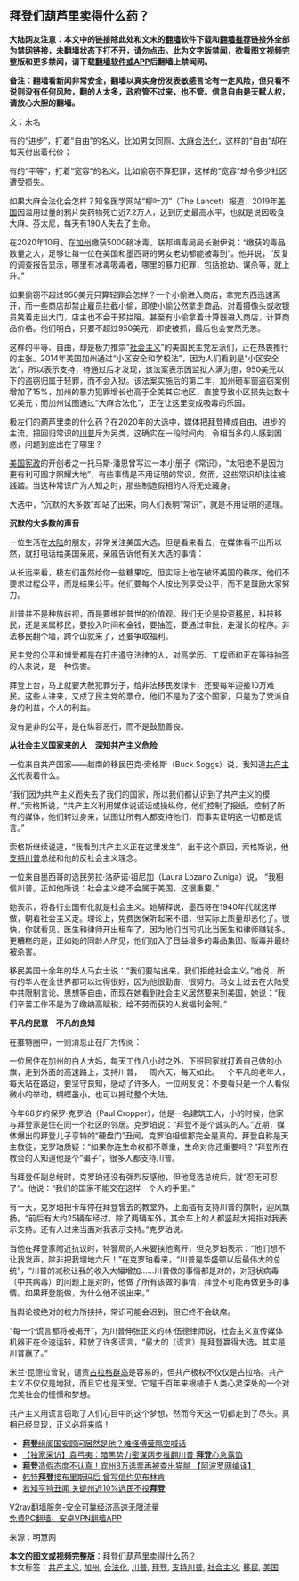  <h2>拜登们葫芦里卖得什么药？</h2> <p class="notice"><b>大陆网友注意：本文中的链接除此处和文末的<a href="https://github.com/bannedbook/fanqiang" >翻墙</a>软件下载和<a href="https://github.com/killgcd/justmysocks/blob/master/README.md">翻墙推荐</a>链接外全部为禁网链接，未翻墙状态下打不开，请勿点击。此为文字版禁闻，欲看图文视频完整版和更多禁闻，请下载<a href="https://github.com/bannedbook/fanqiang">翻墙软件或APP</a>后翻墙上禁闻网。</p><p>备注：翻墙看新闻非常安全，翻墙以真实身份发表敏感言论有一定风险，但只看不说则没有任何风险，翻的人太多，政府管不过来，也不管。信息自由是天赋人权，请放心大胆的翻墙。</b></p>  <div class="entry"> <p>文：未名</p> <p>有的“进步”，打着“自由”的名义，比如男女同厕、<span class='wp_keywordlink'><a href="https://www.bannedbook.org/bnews/lifebaike/20181016/1013890.html" title="中国留学生试了一下大麻 结果死在回国路上" target="_blank">大麻</a></span><a href="https://www.bannedbook.org/bnews/tag/%E5%90%88%E6%B3%95%E5%8C%96/" class="st_tag internal_tag" rel="tag" title="标签 合法化 下的日志">合法化</a>，这样的“自由”却在每天付出着代价；</p> <p>有的“平等”，打着“宽容”的名义，比如偷窃不算犯罪，这样的“宽容”却令多少社区遭受损失。</p> <p>如果大麻合法化会怎样？知名医学网站“柳叶刀”（The Lancet）报道，2019年<a href="https://www.bannedbook.org/bnews/tag/%e7%be%8e%e5%9b%bd/" class="st_tag internal_tag" rel="tag" title="标签 美国 下的日志">美国</a>因滥用过量的鸦片类药物死亡近7.2万人，达到历史最高水平，也就是说因吸食大麻、芬太尼，每天有190人失去了生命。</p> <p>在2020年10月，在<a href="https://www.bannedbook.org/bnews/tag/%e5%8a%a0%e5%b7%9e/" class="st_tag internal_tag" rel="tag" title="标签 加州 下的日志">加州</a>缴获5000磅冰毒。联邦缉毒局局长谢伊说：“缴获的毒品数量之大，足够让每一位在美国和墨西哥的男女老幼都能被毒到”。他并说，“反复的调查报告显示，哪里有冰毒吸毒者，哪里的暴力犯罪，包括抢劫、谋杀等，就上升。”</p> <p>如果偷窃不超过950美元只算轻罪会怎样？一个小偷进入商店，拿完东西迅速离开，而一些商店却禁止雇员拦截小偷，即使小偷公然拿走商品、对着摄像头或收银员笑着走出大门，店主也不会干预拦阻。甚至有小偷拿着计算器进入商店，计算商品价格。他们明白，只要不超过950美元，即使被抓，最后也会安然无恙。</p> <p>这样的平等、自由，却是极力推崇“<a href="https://www.bannedbook.org/bnews/tag/%e7%a4%be%e4%bc%9a%e4%b8%bb%e4%b9%89/" class="st_tag internal_tag" rel="tag" title="标签 社会主义 下的日志">社会主义</a>”的美国民主党左派们，正在热衷推行的主张。2014年美国加州通过“小区安全和学校法”，因为人们看到是“小区安全法”，所以表示支持，待通过后才发现，该法案表示因监狱人满为患，950美元以下的盗窃归属于轻罪，而不会入狱。该法案实施后的第二年，加州砸车窗盗窃案例增加了15%，加州的暴力犯罪增长也高于全美其它地区，直接导致小区损失达数十亿美元；而加州试图通过“大麻合法化”，正在让这里变成吸毒的乐园。</p> <p>极左们的葫芦里卖的什么药？在2020年的大选中，媒体把<a href="https://www.bannedbook.org/bnews/tag/%e6%8b%9c%e7%99%bb/" class="st_tag internal_tag" rel="tag" title="标签 拜登 下的日志">拜登</a>捧成自由、进步的主流，把回归常识的<a href="https://www.bannedbook.org/bnews/tag/%e5%b7%9d%e6%99%ae/" class="st_tag internal_tag" rel="tag" title="标签 川普 下的日志">川普</a>斥为另类，这确实在一段时间内，令相当多的人感到困惑，问题到底出在了哪里？</p> <p><span class='wp_keywordlink'><a href="https://www.bannedbook.org/forum2/topic913.html" title="《美国宪政历程：影响美国的25个司法大案》" target="_blank">美国宪政</a></span>的开创者之一托马斯·潘恩曾写过一本小册子《常识》，“太阳绝不是因为更有利可图才照耀大地”，有些事情是不用证明的常识，然而，这些常识却往往被践踏。当这种常识广为人知之时，那些制造假相的人将无处藏身。</p>  <p>大选中，“沉默的大多数”却站了出来，向人们表明“常识”，就是不用证明的道理。</p> <p><b>沉默的大多数的声音</b></p> <p>一位生活在<span class='wp_keywordlink_affiliate'><a href="https://www.bannedbook.org/" title="大陆" target="_blank">大陆</a></span>的朋友，非常关注美国大选，但是看来看去，在媒体看不出所以然，就打电话给美国亲戚，亲戚告诉他有关大选的事情：</p> <p>从长远来看，极左们虽然给你一些糖果吃，但实际上他在破坏美国的秩序。他们不要求过程公平，而是结果公平。他们要每个人按比例享受公平，而不是鼓励大家努力。</p> <p>川普并不是种族歧视，而是要维护普世的价值观。我们无论是投资<a href="https://www.bannedbook.org/bnews/tag/%e7%a7%bb%e6%b0%91/" class="st_tag internal_tag" rel="tag" title="标签 移民 下的日志">移民</a>，科技移民，还是亲属移民，要投入时间和金钱，要抽签，要通过审批，走漫长的程序。非法移民翻个墙，跨个山就来了，还要争取福利。</p> <p>民主党的公平和博爱都是在打击遵守法律的人，对高学历、工程师和正在等待抽签的人来说，是一种伤害。</p> <p>拜登上台，马上就要大赦犯罪分子，给非法移民发绿卡，还要每年迎接10万难民。这些人进来，又成了民主党的票仓，他们不是为了这个国家，只是为了党派自身的利益，个人的利益。</p> <p>没有是非的公平，是在纵容恶行，而不是鼓励善良。</p> <p><b>从社会主义国家来的人　深知<span class='wp_keywordlink'><a href="https://www.bannedbook.org/forum2/topic6177.html" title="《共产主义的终极目的》" target="_blank">共产主义</a></span>危险</b></p>  <p>一位来自共产国家——越南的移民巴克·索格斯（Buck Soggs）说，我知道<a href="https://www.bannedbook.org/bnews/tag/%e5%85%b1%e4%ba%a7%e4%b8%bb%e4%b9%89/" class="st_tag internal_tag" rel="tag" title="标签 共产主义 下的日志">共产主义</a>代表着什么。</p> <p>“我们因为共产主义而失去了我们的国家，所以我们都认识到了共产主义的模样。”索格斯说，“共产主义利用媒体说谎话或操纵你，他们控制了报纸，控制了所有的媒体，他们转过身来，试图让所有人都支持他们，而事实证明这一切都是谎言。”</p> <p>索格斯继续说道，“我看到共产主义正在这里发生”，出于这个原因，索格斯说，他<a href="https://www.bannedbook.org/bnews/tag/%E6%94%AF%E6%8C%81%E5%B7%9D%E6%99%AE/" class="st_tag internal_tag" rel="tag" title="标签 支持川普 下的日志">支持川普</a>总统和他的反社会主义理念。</p> <p>一位来自墨西哥的选民劳拉·洛萨诺·祖尼加（Laura Lozano Zuniga）说， “我相信川普。正如他所说：社会主义绝不会属于美国，这很重要。”</p> <p>她表示，将各行业国有化就是社会主义。她解释说，墨西哥在1940年代就这样做，朝着社会主义走。理论上，免费医保听起来不错，但实际上质量却恶化了。很快，你就看见，医生和律师开出租车了，因为他们当司机比当医生和律师赚钱多。更糟糕的是，正如她的同龄人所见，他们加入了日益增多的毒品集团、贩毒并最终被杀害。</p> <p>移民美国十余年的华人马女士说：“我们要站出来，我们拒绝社会主义。”她说，所有的华人在全世界都可以过得很好，因为他很勤奋、很努力。马女士过去在大陆受中共限制言论、思想等自由，而现在她看到社会主义居然要来到美国，她说：“我们辛苦工作不是为了缴纳高赋税，给不劳而获的人发福利金啊。”</p> <p><b>平凡的民意　不凡的良知</b></p> <p>在推特圈中，一则消息正在广为传阅：</p> <p>一位居住在加州的白人大妈，每天工作八小时之外，下班回家就打着自己做的小旗，走到外面的高速路上，支持川普，一周六天，每天如此。一个平凡的老年人，每天站在路边，要坚守良知，感动了许多人。一位网友说：不要看只是一个人看似微小的举动，蝴蝶虽小，也可以撼动整个大陆。</p>  <p>今年68岁的保罗·克罗珀（Paul Cropper），他是一名建筑工人，小的时候，他家与拜登家是住在同一个社区的邻居。克罗珀说：“拜登不是个诚实的人。”近期，媒体爆出的拜登儿子亨特的“硬盘门”丑闻，克罗珀相信那完全是真的。拜登自称是天主教徒，克罗珀质疑：“如果你连生命权都不尊重，生命对你还重要吗？”拜登所在教会的人知道他是个“骗子”，很多人都支持川普。</p> <p>当拜登任副总统时，克罗珀还没有强烈反感他，但他竞选总统后，就“忍无可忍了”。他说：“我们的国家不能交在这样一个人的手里。”</p> <p>有一天，克罗珀把卡车停在拜登曾去的教堂外，上面插有支持川普的旗帜，迎风飘扬。“前后有大约25辆车经过，除了两辆车外，其余车上的人都竖起大拇指对我表示支持。还有人过来当面对我表示支持。”克罗珀说。</p> <p>当他在拜登家附近抗议时，特警局的人来要挟他离开，但克罗珀表示：“他们想不让我发声，除非把我埋地六尺！”在克罗珀看来，“川普是华盛顿以后最伟大的总统”，“川普的减税让我的收入大幅增加……川普做的事情都是对的，对冠状病毒（中共病毒）的问题上是对的，他做了所有该做的事情，拜登不可能再做更多的事情。如果拜登能做，为什么他不说出来。”</p> <p>当舆论被绝对的权力所挟持，常识可能会迟到，但它终不会缺席。</p> <p>“每一个谎言都将被揭开”，为川普伸张正义的林·伍德律师说，社会主义宣传媒体机器正在全速运转，释放了许多谎言，“最大的（谎言）是拜登赢得大选，其实是川普赢了。”</p> <p>米兰·昆德拉曾说，谴责<span class='wp_keywordlink'><a href="https://www.bannedbook.org/forum2/topic1625.html" title="索尔仁尼琴《古拉格群岛》" target="_blank">古拉格群岛</a></span>是容易的，但共产极权不仅仅是古拉格。共产主义不仅仅是地狱，而且它也是天堂。它是千百年来根植于人类心灵深处的一个对完美社会的憧憬和梦想。</p> <p>共产主义用谎言窃取了人们心目中的这个梦想，然而今天这一切都走到了尽头。真相已经显现，正义必将来临！</p> <ul class='op-related-articles' title='相关阅读'> <li><a href='https://www.bannedbook.org/bnews/cbnews/20201125/1436914.html' target='_blank'><b>拜登</b>组阁国安顾问居然是他？难怪傅莹隔空喊话</a></li> <li><a href='https://www.bannedbook.org/bnews/comments/20201125/1436841.html' target='_blank'>【独家采访】袁弓夷：暗黑势力密谋两步推翻川普 <b>拜登</b>心急露馅</a></li> <li><a href='https://www.bannedbook.org/bnews/cnnews/20201125/1436837.html' target='_blank'><b>拜登</b>造假态度不认真！宾州8万选票再被查出猫腻 【阿波罗网编译】</a></li> <li><a href='https://www.bannedbook.org/bnews/taiwannews/20201125/1436829.html' target='_blank'>韩特<b>拜登</b>接布里斯玛后 曾写信约见布林肯</a></li> <li><a href='https://www.bannedbook.org/bnews/cnnews/20201125/1436817.html' target='_blank'>若知亨特丑闻 关键州近10%选民不投<b>拜登</b></a></li> </ul> <p class="texttj"> <a href="https://www.bannedbook.org/forum23/topic22702.html" target="_blank">V2ray翻墙服务-安全可靠经济高速无限流量</a><br/> <a href="https://github.com/bannedbook/fanqiang/wiki/%E7%A6%81%E9%97%BB%E7%BD%91%E5%AE%89%E5%8D%93%E7%BF%BB%E5%A2%99%E6%96%B0%E9%97%BBAPP" target="_blank">免费PC翻墙、安卓VPN翻墙APP</a></p><p>来源：明慧网</p> <a name='sharetosocial'></a>       <div><b>本文的图文或视频完整版</b>：<a href='https://www.bannedbook.org/bnews/cbnews/20201125/1436948.html'>拜登们葫芦里卖得什么药？</a></div>  </div><!--END ENTRY--> <div class="postfooter"> <div>本文标签：<a href="https://www.bannedbook.org/bnews/tag/%e5%85%b1%e4%ba%a7%e4%b8%bb%e4%b9%89/" rel="tag">共产主义</a>, <a href="https://www.bannedbook.org/bnews/tag/%e5%8a%a0%e5%b7%9e/" rel="tag">加州</a>, <a href="https://www.bannedbook.org/bnews/tag/%E5%90%88%E6%B3%95%E5%8C%96/" rel="tag">合法化</a>, <a href="https://www.bannedbook.org/bnews/tag/%e5%b7%9d%e6%99%ae/" rel="tag">川普</a>, <a href="https://www.bannedbook.org/bnews/tag/%e6%8b%9c%e7%99%bb/" rel="tag">拜登</a>, <a href="https://www.bannedbook.org/bnews/tag/%E6%94%AF%E6%8C%81%E5%B7%9D%E6%99%AE/" rel="tag">支持川普</a>, <a href="https://www.bannedbook.org/bnews/tag/%e7%a4%be%e4%bc%9a%e4%b8%bb%e4%b9%89/" rel="tag">社会主义</a>, <a href="https://www.bannedbook.org/bnews/tag/%e7%a7%bb%e6%b0%91/" rel="tag">移民</a>, <a href="https://www.bannedbook.org/bnews/tag/%e7%be%8e%e5%9b%bd/" rel="tag">美国</a></div>  </div><!--END POSTFOOTER--> 